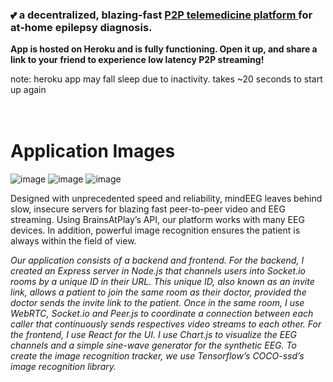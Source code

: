 <h3> 💕 a decentralized, blazing-fast <a href="https://limitless-lowlands-82699.herokuapp.com/" target="_blank"> P2P telemedicine platform </a> for at-home epilepsy diagnosis. </h3>

<strong> App is hosted on Heroku and is fully functioning. Open it up, and share a link to your friend to experience low latency P2P streaming! </strong>
<br>

note: heroku app may fall sleep due to inactivity. takes ~20 seconds to start up again
<br>
<br>
<br>
<h1> Application Images </h1>

![image](https://user-images.githubusercontent.com/46613983/182172253-8f2e65ea-cd20-4148-96b6-681490be9c23.png)
![image](https://user-images.githubusercontent.com/46613983/182173582-862cd7a3-5f07-4358-b3d1-19b9eb4adce2.png)
![image](https://user-images.githubusercontent.com/46613983/182172134-9fbc2065-50c3-46b5-836a-30fe795a3a8a.png)

Designed with unprecedented speed and reliability, mindEEG leaves behind slow, insecure servers for blazing fast peer-to-peer video and EEG streaming. Using BrainsAtPlay’s API, our platform works with many EEG devices. In addition, powerful image recognition ensures the patient is always within the field of view. 

<i> Our application consists of a backend and frontend. For the backend, I created an Express server in Node.js that channels users into Socket.io rooms by a unique ID in their URL. This unique ID, also known as an invite link, allows a patient to join the same room as their doctor, provided the doctor sends the invite link to the patient. Once in the same room, I use WebRTC, Socket.io and Peer.js to coordinate a connection between each caller that continuously sends respectives video streams to each other. For the frontend, I use React for the UI. I use Chart.js to visualize the EEG channels and a simple sine-wave generator for the synthetic EEG. To create the image recognition tracker, we use Tensorflow’s COCO-ssd’s image recognition library.</i>


